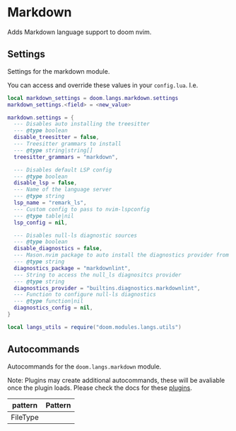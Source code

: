 # Markdown

Adds Markdown language support to doom nvim.


## Settings

Settings for the markdown module.

You can access and override these values in your `config.lua`. I.e.
```lua
local markdown_settings = doom.langs.markdown.settings
markdown_settings.<field> = <new_value>
```
```lua
markdown.settings = {
  --- Disables auto installing the treesitter
  --- @type boolean
  disable_treesitter = false,
  --- Treesitter grammars to install
  --- @type string|string[]
  treesitter_grammars = "markdown",

  --- Disables default LSP config
  --- @type boolean
  disable_lsp = false,
  --- Name of the language server
  --- @type string
  lsp_name = "remark_ls",
  --- Custom config to pass to nvim-lspconfig
  --- @type table|nil
  lsp_config = nil,

  --- Disables null-ls diagnostic sources
  --- @type boolean
  disable_diagnostics = false,
  --- Mason.nvim package to auto install the diagnostics provider from
  --- @type string
  diagnostics_package = "markdownlint",
  --- String to access the null_ls diagnositcs provider
  --- @type string
  diagnostics_provider = "builtins.diagnostics.markdownlint",
  --- Function to configure null-ls diagnostics
  --- @type function|nil
  diagnostics_config = nil,
}

local langs_utils = require("doom.modules.langs.utils")
```

## Autocommands

Autocommands for the `doom.langs.markdown` module.

Note: Plugins may create additional autocommands, these will be avaliable once
the plugin loads.  Please check the docs for these [plugins](#plugins-packages).

|  pattern | Pattern |
| -------- | ------- |
| FileType |
